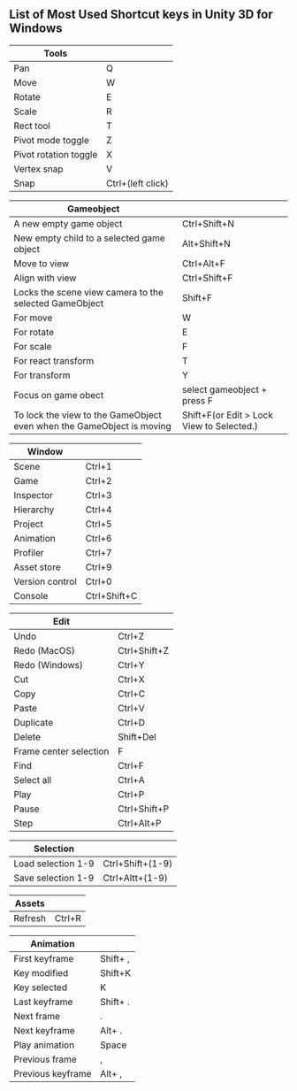 ## List of Most Used Shortcut keys in Unity 3D for Windows


|Tools||
|-|-|
| Pan | Q |
| Move | W |
| Rotate | E |
| Scale | R |
| Rect tool | T |
| Pivot mode toggle | Z |
| Pivot rotation toggle | X |
| Vertex snap | V |
| Snap | Ctrl+(left click) |

|Gameobject||
| --- | --- |
| A new empty game object | Ctrl+Shift+N |
| New empty child to a selected game object | Alt+Shift+N |
| Move to view | Ctrl+Alt+F |
| Align with view | Ctrl+Shift+F |
| Locks the scene view camera to the selected GameObject | Shift+F |
| For move | W |
| For rotate | E |
| For scale | F |
| For react transform | T |
| For transform | Y |
| Focus on game obect | select gameobject + press F |
| To lock the view to the GameObject even when the GameObject is moving |  Shift+F(or Edit > Lock View to Selected.) |

|Window||
| --- | --- |
| Scene | Ctrl+1 |
| Game | Ctrl+2 |
| Inspector | Ctrl+3 |
| Hierarchy | Ctrl+4 |
| Project | Ctrl+5 |
| Animation | Ctrl+6 |
| Profiler | Ctrl+7 |
| Asset store | Ctrl+9 |
| Version control | Ctrl+0 |
| Console | Ctrl+Shift+C |

|Edit||
| --- | --- |
| Undo | Ctrl+Z |
| Redo (MacOS) | Ctrl+Shift+Z |
| Redo (Windows) | Ctrl+Y |
| Cut | Ctrl+X |
| Copy | Ctrl+C |
| Paste | Ctrl+V |
| Duplicate | Ctrl+D |
| Delete | Shift+Del |
| Frame center selection | F |
| Find | Ctrl+F |
| Select all | Ctrl+A |
| Play | Ctrl+P |
| Pause | Ctrl+Shift+P |
| Step | Ctrl+Alt+P |

|Selection||
| --- | --- |
| Load selection 1-9 | Ctrl+Shift+(1-9) |
| Save selection 1-9 | Ctrl+Altt+(1-9) |

|Assets||
| --- | --- |
| Refresh | Ctrl+R |

|Animation||
| --- | --- |
| First keyframe | Shift+ , |
| Key modified | Shift+K |
| Key selected | K |
| Last keyframe | Shift+ . |
| Next frame | . |
| Next keyframe | Alt+ . |
| Play animation | Space |
| Previous frame | , |
| Previous keyframe | Alt+ , |
